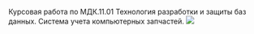 Курсовая работа по МДК.11.01 Технология разработки и защиты баз данных.
Система учета компьютерных запчастей.
![](https://geps.dev/progress/32?dangerColor=800000&warningColor=ff9900&successColor=006600)
